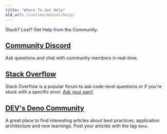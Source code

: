 ```yaml
---
title: "Where To Get Help"
old_url: /runtime/manual/help/
---
```


Stuck? Lost? Get Help from the Community.

## [Community Discord](https://discord.gg/deno)

Ask questions and chat with community members in real-time.

## [Stack Overflow](https://stackoverflow.com/questions/tagged/deno)

Stack Overflow is a popular forum to ask code-level questions or if you're stuck
with a specific error.
[Ask your own!](https://stackoverflow.com/questions/ask?tags=deno)

## [DEV's Deno Community](https://dev.to/t/deno)

A great place to find interesting articles about best practices, application
architecture and new learnings. Post your articles with the tag `deno`.
